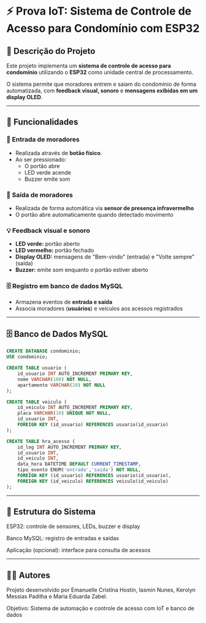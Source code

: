 # ⚡ Prova IoT: Sistema de Controle de Acesso para Condomínio com ESP32

## 📌 Descrição do Projeto
Este projeto implementa um **sistema de controle de acesso para condomínio** utilizando o **ESP32** como unidade central de processamento.

O sistema permite que moradores entrem e saiam do condomínio de forma automatizada, com **feedback visual, sonoro** e **mensagens exibidas em um display OLED**.

---

## 🔧 Funcionalidades

### 🚪 Entrada de moradores
- Realizada através de **botão físico**.  
- Ao ser pressionado:
  - O portão abre
  - LED verde acende
  - Buzzer emite som

### 🏃 Saída de moradores
- Realizada de forma automática via **sensor de presença infravermelho**
- O portão abre automaticamente quando detectado movimento

### 💡 Feedback visual e sonoro
- **LED verde:** portão aberto  
- **LED vermelho:** portão fechado  
- **Display OLED:** mensagens de "Bem-vindo" (entrada) e "Volte sempre" (saída)  
- **Buzzer:** emite som enquanto o portão estiver aberto  

### 🗄️ Registro em banco de dados MySQL
- Armazena eventos de **entrada e saída**
- Associa moradores (**usuários**) e veículos aos acessos registrados

---

## 🗄️ Banco de Dados MySQL

```sql
CREATE DATABASE condominio;
USE condominio;

CREATE TABLE usuario (
    id_usuario INT AUTO_INCREMENT PRIMARY KEY,
    nome VARCHAR(100) NOT NULL,
    apartamento VARCHAR(20) NOT NULL
);

CREATE TABLE veiculo (
    id_veiculo INT AUTO_INCREMENT PRIMARY KEY,
    placa VARCHAR(10) UNIQUE NOT NULL,
    id_usuario INT,
    FOREIGN KEY (id_usuario) REFERENCES usuario(id_usuario)
);

CREATE TABLE hra_acesso (
    id_log INT AUTO_INCREMENT PRIMARY KEY,
    id_usuario INT,
    id_veiculo INT,
    data_hora DATETIME DEFAULT CURRENT_TIMESTAMP,
    tipo_evento ENUM('entrada','saida') NOT NULL,
    FOREIGN KEY (id_usuario) REFERENCES usuario(id_usuario),
    FOREIGN KEY (id_veiculo) REFERENCES veiculo(id_veiculo)
);
````
---
## 📂 Estrutura do Sistema

ESP32: controle de sensores, LEDs, buzzer e display

Banco MySQL: registro de entradas e saídas

Aplicação (opcional): interface para consulta de acessos

---

## 👨‍💻 Autores

Projeto desenvolvido por Emanuelle Cristina Hostin, Iasmin Nunes, Kerolyn Messias Padilha e Maria Eduarda Zabel.

Objetivo: Sistema de automação e controle de acesso com IoT e banco de dados



